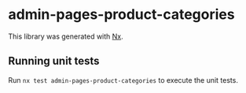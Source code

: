 # admin-pages-product-categories

This library was generated with [Nx](https://nx.dev).

## Running unit tests

Run `nx test admin-pages-product-categories` to execute the unit tests.

